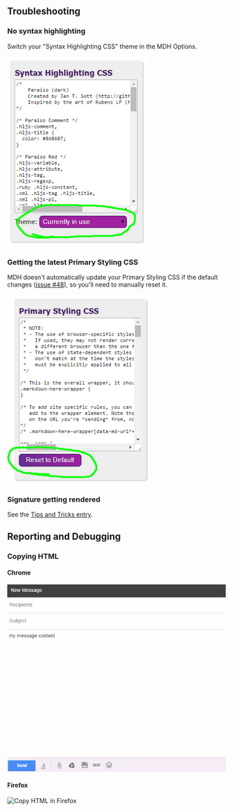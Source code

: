 ## Troubleshooting


### No syntax highlighting

Switch your "Syntax Highlighting CSS" theme in the MDH Options.

![syntax highlighting theme change](images/syntax-highlighting-theme-switch.png)


### Getting the latest Primary Styling CSS

MDH doesn't automatically update your Primary Styling CSS if the default changes ([issue #48](https://github.com/adam-p/markdown-here/issues/48)), so you'll need to manually reset it.

![primary styling css reset](images/primary-styling-css-reset.png)


### Signature getting rendered

See the [Tips and Tricks entry](Tips-and-Tricks#using-email-signatures).


## Reporting and Debugging

### Copying HTML

#### Chrome

![copy html in Chrome](images/copyhtml-chrome.gif)

#### Firefox

![Copy HTML in Firefox](https://cloud.githubusercontent.com/assets/425687/5258239/e123f80e-79b7-11e4-9913-dd436db657fe.gif)
